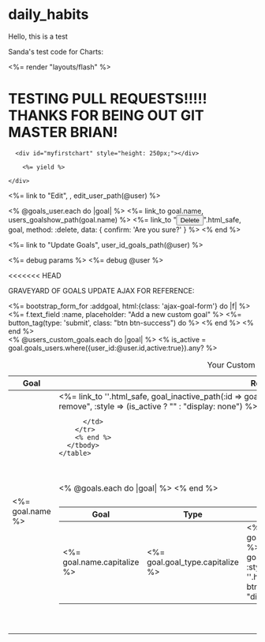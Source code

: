 # daily_habits

Hello, this is a test

Sanda's test code for Charts:

<body>
    <div class="container">
    <%= render "layouts/flash" %>
      <h1>TESTING PULL REQUESTS!!!!! THANKS FOR BEING OUT GIT MASTER BRIAN!</h1>

      <div id="myfirstchart" style="height: 250px;"></div>

<script>

new Morris.Line({
  // ID of the element in which to draw the chart.
  element: 'myfirstchart',

  // Chart data records -- each entry in this array corresponds to a point on
  // the chart.
  data: [
    { year: '2008', value: 20 },
    { year: '2009', value: 10 },
    { year: '2010', value: 5 },
    { year: '2011', value: 5 },
    { year: '2012', value: 20 }
  ],

  // The name of the data record attribute that contains x-values.
  xkey: 'year',

  // A list of names of data record attributes that contain y-values.
  ykeys: ['value'],

  // Labels for the ykeys -- will be displayed when you hover over the
  // chart.

  labels: ['Value']
});

</script>

        <%= yield %>

    </div>
  </body>
</html>




  <%= link to "Edit", , edit_user_path(@user) %>

  <% @goals_user.each do |goal| %>
    <tr>
      <td><%= link_to goal.name, users_goalshow_path(goal.name) %></td>
      <td><%= link_to "<button type='button' class='btn btn-primary'>Delete</button>".html_safe, goal, method: :delete, data: { confirm: 'Are you sure?' } %></td>
    </tr>
  <% end %>

<!-- List out the goals, collection boxes, maybe change to radio buttons later-->
<%= link to "Update Goals", user_id_goals_path(@user) %>

<!-- debugging on application page -->
<%= debug params %>
<%= debug @user %>

<<<<<<< HEAD

GRAVEYARD OF GOALS UPDATE AJAX FOR REFERENCE:










  <div class="row text-center">
    <%= bootstrap_form_for :addgoal, html:{class: 'ajax-goal-form'} do |f| %>
    <%= f.text_field :name, placeholder: "Add a new custom goal" %>
    <%= button_tag(type: 'submit', class: "btn btn-success") do %>
      <i class="glyphicon glyphicon-ok"></i>
    <% end %>
    <% end %>
  </div>
  <div class="col-xs-6 col-xs-offset-3">
    <table class="table table-striped">
      <caption class="text-center">Your Custom Goals</caption>
      <thead>
        <tr>
          <th>Goal</th>
          <th>Remove</th>
        </tr>
      </thead>
      <tbody>
        <% @users_custom_goals.each do |goal| %>
        <tr>
           <% is_active = goal.goals_users.where({user_id:@user.id,active:true}).any? %>
          <td><%= goal.name %></td>
          <td>
            <%= link_to '<span class="glyphicon glyphicon-remove"></span>'.html_safe, goal_inactive_path(:id => goal.id), :class => "btn btn-danger ajax-goal-custom-remove", :style => (is_active ? "" : "display: none") %>

          </td>
        </tr>
        <% end %>
      </tbody>
    </table>

  </div>
  <br><br>

  <div class="col-xs-6 col-xs-offset-3">
    <table class="table table-striped">
      <caption class="text-center"></caption>
      <thead>
        <tr>
          <th>Goal</th>
          <th>Type</th>
          <th></th>
        </tr>
      </thead>
      <tbody>
        <% @goals.each do |goal| %>
        <tr class="goal-row goal-type-<%= goal.goal_type.gsub(/\s+/, '-') %>">
          <td><%= goal.name.capitalize %></td>
          <td><%= goal.goal_type.capitalize %></td>
          <td>
          <% is_active = goal.goals_users.where({user_id:@user.id,active:true}).any? %>
            <%= link_to '<span class="glyphicon glyphicon-remove"></span>'.html_safe, goal_inactive_path(:id => goal.id), :class => "btn btn-danger ajax-goal-add-remove", :style => (is_active ? "" : "display: none") %>
            <%= link_to '<span class="glyphicon glyphicon-ok"></span>'.html_safe, goal_update_path(:id => goal.id), :class => "btn btn-success ajax-goal-add-remove", :style => (is_active ? "display: none" : "")  %>
          </td>
        </tr>
        <% end %>
      </tbody>
    </table>
  </div>
  <br><br>


</div>

<!--
1) ajax delete (make goals inactive) button (within table row)
2) form for custom create and make that ajax so it appears in the list of goals
3) goals add drop down with hardcoded goals (ability to select dropdown and add them to goals list)
5) counting the goals as you select prepopulated goals
-->


